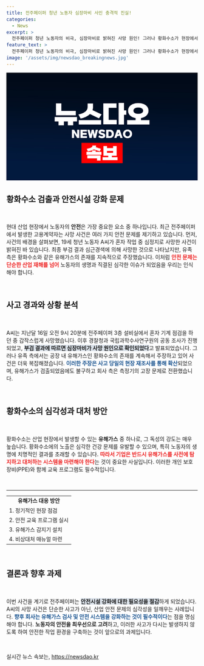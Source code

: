 ```yaml
---
title: 전주페이퍼 청년 노동자 심장마비 사인 충격적 진실!
categories:
  - News
excerpt: >
  전주페이퍼 청년 노동자의 비극, 심장마비로 밝혀진 사망 원인! 그러나 황화수소가 현장에서 검출되어 논란은 계속된다. 안전 대책이 뒤따를까? 클릭하여 사건의 진실을 확인하세요!
feature_text: >
  전주페이퍼 청년 노동자의 비극, 심장마비로 밝혀진 사망 원인! 그러나 황화수소가 현장에서 검출되어 논란은 계속된다. 안전 대책이 뒤따를까? 클릭하여 사건의 진실을 확인하세요!
image: '/assets/img/newsdao_breakingnews.jpg'
---
```


<p><img src="/assets/img/newsdao_breakingnews.jpg" alt="ontimetimes 속보" /></p>

<h2 data-ke-size="size26">황화수소 검출과 안전시설 강화 문제</h2>

<p data-ke-size="size16">&nbsp;</p>

<p>현대 산업 현장에서 노동자의 <b>안전</b>은 가장 중요한 요소 중 하나입니다. 최근 전주페이퍼에서 발생한 고용계약자는 사망 사건은 여러 가지 안전 문제를 제기하고 있습니다. 먼저, 사건의 배경을 살펴보면, 19세 청년 노동자 A씨가 혼자 작업 중 심정지로 사망한 사건이 밝혀진 바 있습니다. 최종 부검 결과 심근경색에 의해 사망한 것으로 나타났지만, 유족 측은 황화수소와 같은 유해가스의 존재를 지속적으로 주장했습니다. 이처럼 <b><span style="color: #ee2323;">안전 문제는 단순한 산업 재해를 넘어</span></b> 노동자의 생명과 직결된 심각한 이슈가 되었음을 우리는 인식해야 합니다.</p>

<p data-ke-size="size16">&nbsp;</p>

<h2 data-ke-size="size26">사고 경과와 상황 분석</h2>

<p data-ke-size="size16">&nbsp;</p>

<p>A씨는 지난달 16일 오전 9시 20분에 전주페이퍼 3층 설비실에서 혼자 기계 점검을 하던 중 갑작스럽게 사망했습니다. 이후 경찰청과 국립과학수사연구원의 공동 조사가 진행되었고, <b><span style="background-color: #21538527;">부검 결과에 따르면 심장마비가 사망 원인으로 확인되었다</span></b>고 발표되었습니다. 그러나 유족 측에서는 공장 내 유해가스인 황화수소의 존재를 계속해서 주장하고 있어 사건은 더욱 복잡해졌습니다. <b><span style="color: #1a5490;">이러한 주장은 사고 당일의 현장 재조사를 통해 확산</span></b>되었으며, 유해가스가 검출되었음에도 불구하고 회사 측은 측정기의 고장 문제로 전환했습니다.</p>

<p data-ke-size="size16">&nbsp;</p>

<h2 data-ke-size="size26">황화수소의 심각성과 대처 방안</h2>

<p data-ke-size="size16">&nbsp;</p>

<p>황화수소는 산업 현장에서 발생할 수 있는 <b>유해가스</b> 중 하나로, 그 독성의 강도는 매우 높습니다. 황화수소에의 노출은 심각한 건강 문제를 유발할 수 있으며, 특히 노동자의 생명에 치명적인 결과를 초래할 수 있습니다. <b><span style="color: #ee2323;">따라서 기업은 반드시 유해가스를 사전에 탐지하고 대처하는 시스템을 마련해야 한다</span></b>는 것이 중요한 사실입니다. 이러한 개인 보호 장비(PPE)와 함께 교육 프로그램도 필수적입니다.</p>

<p data-ke-size="size16">&nbsp;</p>

<hr>

<table style="width: 100%; border-collapse: collapse;">
    <tr>
        <td style="text-align: center; height: 17px;"><b>유해가스 대응 방안</b></td>
    </tr>
    <tr>
        <td>1. 정기적인 현장 점검</td>
    </tr>
    <tr>
        <td>2. 안전 교육 프로그램 실시</td>
    </tr>
    <tr>
        <td>3. 유해가스 감지기 설치</td>
    </tr>
    <tr>
        <td>4. 비상대처 매뉴얼 마련</td>
    </tr>
</table>

<p data-ke-size="size16">&nbsp;</p>

<h2 data-ke-size="size26">결론과 향후 과제</h2>

<p data-ke-size="size16">&nbsp;</p>

<p>이번 사건을 계기로 전주페이퍼는 <b><span style="background-color: #21538527;">안전시설 강화에 대한 필요성을 절감</span></b>하게 되었습니다. A씨의 사망 사건은 단순한 사고가 아닌, 산업 안전 문제의 심각성을 일깨우는 사례입니다. <b><span style="color: #1a5490;">향후 회사는 유해가스 검사 및 안전 시스템을 강화하는 것이 필수적이다</span></b>는 점을 명심해야 합니다. <b>노동자의 안전을 최우선으로 고려</b>하고, 이러한 사고가 다시는 발생하지 않도록 하여 안전한 작업 환경을 구축하는 것이 앞으로의 과제입니다.</p>

<p data-ke-size="size16">&nbsp;</p>
실시간 뉴스 속보는, <a href="https://newsdao.kr" rel="dofollow">https://newsdao.kr</a>


